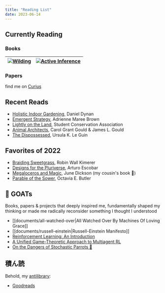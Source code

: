 ```yaml
---
title: "Reading List"
date: 2023-06-14
---
```


## Currently Reading

### Books
| [![Wilding](https://images.squarespace-cdn.com/content/v1/59ca669de45a7c7797ba6474/1611148769953-REHOYNQTHHZTSKZT5G9Z/Wilding+Book+Cover+Sun+Times.JPG?format=750w)](https://www.isabellatree.com/books) | [![Active Inference](https://mit-press-us.imgix.net/covers/9780262045353.jpg?auto=format&w=298&dpr=2&q=20)](https://mitpress.mit.edu/9780262045353/active-inference/) |
|:-:|:-:|

### Papers
find me on [Curius](https://curius.app/myke-walton) 

## Recent Reads
- [Holistic Indoor Gardening](https://earthshipstore.com/products/holistic-indoor-gardening), Daniel Dynan
- [Emergent Strategy](https://www.akpress.org/emergentstrategy.html), Adrienne Maree Brown
- [Lightly on the Land](https://www.mountaineers.org/books/books/lightly-on-the-land-the-sca-trail-building-and-maintenance-manual-2nd-edition), Student Conservation Association
- [Animal Architects](https://www.publishersweekly.com/978-0-465-02782-8), Carol Grant Gould & James L. Gould
- [The Dispossessed](https://www.ursulakleguin.com/dispossessed), Ursula K. Le Guin

## Favorites of 2022
- [Braiding Sweetgrass](https://milkweed.org/book/braiding-sweetgrass), Robin Wall Kimerer
- [Designs for the Pluriverse](https://www.dukeupress.edu/designs-for-the-pluriverse), Arturo Escobar
- [Megaloceros and Magic](https://www.authorhouse.com/en/bookstore/bookdetails/847822-megaloceros-and-magic), June Dickson (my cousin's book 🎉)
- [Parable of the Sower](https://www.octaviabutler.com/parableseries), Octavia E. Butler

## 🐐 GOATs
Books, papers & projects that deeply inspired me, fundamentally shaped my thinking or made me radically reconsider something I thought I understood
- [[documents/all-watched-over|All Watched Over By Machines Of Loving Grace]]
- [[documents/russell-einstein|Russell-Einstein Manifesto]]
- [Reinforcement Learning: An Introduction](http://www.incompleteideas.net/book/the-book-2nd.html)
- [A Unified Game-Theoretic Approach to Multiagent RL](https://proceedings.neurips.cc/paper/2017/hash/3323fe11e9595c09af38fe67567a9394-Abstract.html)
- [On the Dangers of Stochastic Parrots 🦜](https://dl.acm.org/doi/10.1145/3442188.3445922)

## 積ん読
Behold, my [antilibrary](https://nesslabs.com/antilibrary):
- [Goodreads](https://www.goodreads.com/review/list/127050485-michael-walton?shelf=to-read)